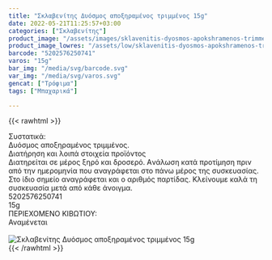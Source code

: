 ```yaml
---
title: "Σκλαβενίτης Δυόσμος αποξηραμένος τριμμένος 15g"
date: 2022-05-21T11:25:57+03:00
categories: ["Σκλαβενίτης"]
product_image: "/assets/images/sklavenitis-dyosmos-apokshramenos-trimmenos-15g.jpg"
product_image_lowres: "/assets/low/sklavenitis-dyosmos-apokshramenos-trimmenos-15g.jpg"
barcode: "5202576250741"
varos: "15g"
bar_img: "/media/svg/barcode.svg"
var_img: "/media/svg/varos.svg"
gencat: ["Τρόφιμα"]
tags: ["Μπαχαρικά"]

---
```

{{< rawhtml >}}

<div class="sload470"><div class="product"><div id="sistatika">Συστατικά:</div><div class="alltext">Δυόσμος αποξηραμένος τριμμένος.</div><div id="loipa">Διατήρηση και λοιπά στοιχεία προϊόντος</div><div class="alltext">Διατηρείται σε μέρος ξηρό και δροσερό. Aνάλωση κατά προτίμηση πριν από την ημερομηνία που αναγράφεται στο πάνω μέρος της συσκευασίας. Στο ίδιο σημείο αναγράφεται και ο αριθμός παρτίδας. Κλείνουμε καλά τη συσκευασία μετά από κάθε άνοιγμα.</div><div id="barcode"><div id="barimage1"></div><span id="bartext">5202576250741</span></div><div id="varos"><div id="varosimage1"></div><span id="varostext">15g</span></div><div id="kivotio">ΠΕΡΙΕΧΟΜΕΝΟ ΚΙΒΩΤΙΟΥ:<br>Αναμένεται</div><br><div class="pimg"><img alt="Σκλαβενίτης Δυόσμος αποξηραμένος τριμμένος 15g" title="Σκλαβενίτης Δυόσμος αποξηραμένος τριμμένος 15g" src="/assets/images/sklavenitis-dyosmos-apokshramenos-trimmenos-15g.jpg"></div></div></div>
{{< /rawhtml >}}


